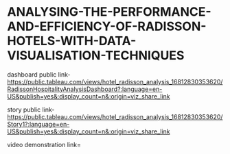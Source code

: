 # ANALYSING-THE-PERFORMANCE-AND-EFFICIENCY-OF-RADISSON-HOTELS-WITH-DATA-VISUALISATION-TECHNIQUES


dashboard public link-https://public.tableau.com/views/hotel_radisson_analysis_16812830353620/RadissonHospitalityAnalysisDashboard?:language=en-US&publish=yes&:display_count=n&:origin=viz_share_link

story public link-https://public.tableau.com/views/hotel_radisson_analysis_16812830353620/Story1?:language=en-US&publish=yes&:display_count=n&:origin=viz_share_link

video demonstration link=
